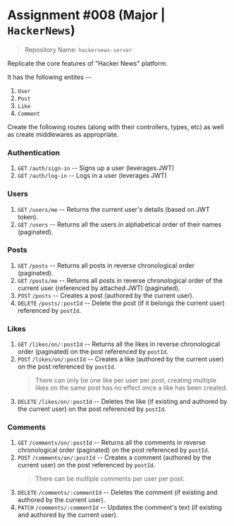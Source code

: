 # Assignment #008 (Major | `HackerNews`)

> Repository Name: `hackernews-server`

Replicate the core features of "Hacker News" platform.

It has the following entites --

1. `User`
2. `Post`
3. `Like`
4. `Comment`

Create the following routes (along with their controllers, types, etc) as well as create middlewares as appropriate.

### Authentication

1. `GET` `/auth/sign-in` -- Signs up a user (leverages JWT)
2. `GET` `/auth/log-in` -- Logs in a user (leverages JWT)

### Users

1. `GET` `/users/me` -- Returns the current user's details (based on JWT token).
2. `GET` `/users` -- Returns all the users in alphabetical order of their names (paginated).

### Posts

1. `GET` `/posts` -- Returns all posts in reverse chronological order (paginated).
2. `GET` `/posts/me` -- Returns all posts in reverse chronological order of the current user (referenced by attached JWT) (paginated).
3. `POST` `/posts` -- Creates a post (authored by the current user).
4. `DELETE` `/posts/:postId` -- Delete the post (if it belongs the current user) referenced by `postId`.

### Likes

1. `GET` `/likes/on/:postId` -- Returns all the likes in reverse chronological order (paginated) on the post referenced by `postId`.
2. `POST` `/likes/on/:postId` -- Creates a like (authored by the current user) on the post referenced by `postId`.
   > There can only be one like per user per post, creating multiple likes on the same post has no effect once a like has been created.
3. `DELETE` `/likes/on/:postId` -- Deletes the like (if existing and authored by the current user) on the post referenced by `postId`.

### Comments

1. `GET` `/comments/on/:postId` -- Returns all the comments in reverse chronological order (paginated) on the post referenced by `postId`.
2. `POST` `/comments/on/:postId` -- Creates a comment (authored by the current user) on the post referenced by `postId`.
   > There can be multiple comments per user per post.
3. `DELETE` `/comments/:commentId` -- Deletes the comment (if existing and authored by the current user).
4. `PATCH` `/comments/:commentId` -- Updates the comment's text (if existing and authored by the current user).
